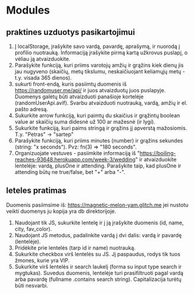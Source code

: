 # Modules

## praktines uzduotys pasikartojimui

1. Į localStorage, įrašykite savo vardą, pavardę, aprašymą, ir nuorodą į profilio nuotrauką. Informaciją įrašykite pirmą kartą užkrovus puslapį, o vėliau ją atvaizduokite.
2. Parašykite funkciją, kuri priims varotojų amžių ir grąžins kiek dienų jis jau nugyveno (skaičių, metų tikslumu, neskaičiuojant keliamųjų metų - t.y. visada 365 dienos).
3. sukurti front-endą, kuris pasiimtų duomenis iš https://randomuser.me/api/ ir juos atvaizduotų juos puslapyje. Duomenys galėtų būti atvaizduoti panašioje kortelėje (randomUserApi.avif). Svarbu atvaizduoti nuotrauką, vardą, amžių ir el. pašto adresą.
4. Sukurkite arrow funkciją, kuri paimtų du skaičius ir grąžintų boolean value ar skaičių suma didesnė už 100 ar mažesnė (ir lygi).
5. Sukurkite funkciją, kuri paims stringą ir grąžins jį apverstą mažosiomis. T.y. "Petras" -> "sartep"
6. Parašykite funkciją, kuri priims minutes (number) ir grąžins sekundes (string: "x seconds").
Pvz: fn(3) => "180 seconds".
7. Organizuojate vestuves - pasiimkite informaciją iš "https://boiling-reaches-93648.herokuapp.com/week-3/wedding" ir atvaizduokite lentelėje: vardą, plusOne ir attending. Parašykite taip, kad plusOne ir attending būtų ne true/false, bet "+" arba "-".

## leteles pratimas

Duomenis pasiimsime iš: https://magnetic-melon-yam.glitch.me
jei nustotu veikti duomenys ju kopija yra db direktorijoje.

1. Naudojant tik JS, sukurkite lentelę ir į ją įrašykite duomenis (id, name, city, fav_color).
2. Naudojant JS metodus, padalinkite vardą į dvi dalis: vardą ir pavardę (lentelėje).
3. Pridėkite prie lentelės (tarp id ir name) nuotrauką.
4. Sukurkite checkbox virš lentelės su JS. Jį paspaudus, rodys tik tuos žmones, kurie yra VIP.
5. Sukurkite virš lentelės ir search laukelį (forma su input type search ir mygtukas). Suvedus duomenis, lentelėje turi prasifiltruoti pagal vardą arba pavardę (fullname .contains search string). Capitalizacija turėtų būti nesvarbi.